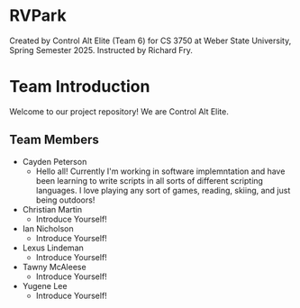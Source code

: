 # RVPark
Created by Control Alt Elite (Team 6) for CS 3750 at Weber State University, Spring Semester 2025. Instructed by Richard Fry.

# Team Introduction

Welcome to our project repository! We are Control Alt Elite.

## Team Members

- Cayden Peterson
  - Hello all! Currently I'm working in software implemntation and have been learning to write scripts in all sorts of different scripting languages. I love playing any sort of games, reading, skiing, and just being outdoors!
- Christian Martin
  - Introduce Yourself!
- Ian Nicholson
  - Introduce Yourself!
- Lexus Lindeman
  - Introduce Yourself!
- Tawny McAleese
  - Introduce Yourself!
- Yugene Lee
  - Introduce Yourself!
